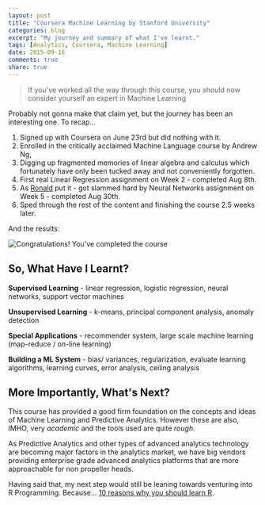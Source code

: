 ```yaml
---
layout: post
title: "Coursera Machine Learning by Stanford University"
categories: blog
excerpt: "My journey and summary of what I've learnt."
tags: [Analytics, Coursera, Machine Learning]
date: 2015-09-16
comments: true
share: true
---
```


> If you've worked all the way through this course, you should now consider yourself an expert in Machine Learning

Probably not gonna make that claim yet, but the journey has been an interesting one. To recap...

1. Signed up with Coursera on June 23rd but did nothing with it.
2. Enrolled in the critically acclaimed Machine Language course by Andrew Ng,
3. Digging up fragmented memories of linear algebra and calculus which fortunately have only been tucked away and not conveniently forgotten.
4. First real Linear Regression assignment on Week 2 - completed Aug 8th.
5. As [Ronald](https://www.linkedin.com/pulse/machine-learning-hard-ronald-widha-sunarno) put it - got slammed hard by Neural Networks assignment on Week 5 - completed Aug 30th.
6. Sped through the rest of the content and finishing the course 2.5 weeks later.

And the results:

![Congratulations! You've completed the course](http://res.cloudinary.com/ianliew/image/upload/v1442401429/ppkilp.png)

## So, What Have I Learnt?

**Supervised Learning** - linear regression, logistic regression, neural networks, support vector machines

**Unsupervised Learning** - k-means, principal component analysis, anomaly detection

**Special Applications** - recommender system, large scale machine learning (map-reduce / on-line learning)

**Building a ML System** - bias/ variances, regularization, evaluate learning algorithms, learning curves, error analysis, ceiling analysis

## More Importantly, What's Next?

This course has provided a good firm foundation on the concepts and ideas of Machine Learning and Predictive Analytics. However these are also, IMHO, very *academic* and the tools used are quite *rough*.

As Predictive Analytics and other types of advanced analytics technology are becoming major factors in the analytics market, we have big vendors providing enterprise grade advanced analytics platforms that are more approachable for non propeller heads.

Having said that, my next step would still be leaning towards venturing into R Programming. Because... [10 reasons why you should learn R](http://www.r-bloggers.com/10-reasons-why-you-should-learn-r/).
